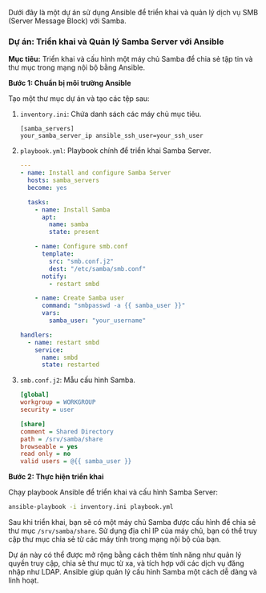 Dưới đây là một dự án sử dụng Ansible để triển khai và quản lý dịch vụ SMB (Server Message Block) với Samba.

### Dự án: Triển khai và Quản lý Samba Server với Ansible

**Mục tiêu:**
Triển khai và cấu hình một máy chủ Samba để chia sẻ tập tin và thư mục trong mạng nội bộ bằng Ansible.

**Bước 1: Chuẩn bị môi trường Ansible**

Tạo một thư mục dự án và tạo các tệp sau:

1. `inventory.ini`: Chứa danh sách các máy chủ mục tiêu.
   ```
   [samba_servers]
   your_samba_server_ip ansible_ssh_user=your_ssh_user
   ```

2. `playbook.yml`: Playbook chính để triển khai Samba Server.
   ```yaml
   ---
   - name: Install and configure Samba Server
     hosts: samba_servers
     become: yes

     tasks:
       - name: Install Samba
         apt:
           name: samba
           state: present

       - name: Configure smb.conf
         template:
           src: "smb.conf.j2"
           dest: "/etc/samba/smb.conf"
         notify:
           - restart smbd

       - name: Create Samba user
         command: "smbpasswd -a {{ samba_user }}"
         vars:
           samba_user: "your_username"

   handlers:
     - name: restart smbd
       service:
         name: smbd
         state: restarted
   ```

3. `smb.conf.j2`: Mẫu cấu hình Samba.
   ```ini
   [global]
   workgroup = WORKGROUP
   security = user

   [share]
   comment = Shared Directory
   path = /srv/samba/share
   browseable = yes
   read only = no
   valid users = @{{ samba_user }}
   ```
   
**Bước 2: Thực hiện triển khai**

Chạy playbook Ansible để triển khai và cấu hình Samba Server:

```bash
ansible-playbook -i inventory.ini playbook.yml
```

Sau khi triển khai, bạn sẽ có một máy chủ Samba được cấu hình để chia sẻ thư mục `/srv/samba/share`. Sử dụng địa chỉ IP của máy chủ, bạn có thể truy cập thư mục chia sẻ từ các máy tính trong mạng nội bộ của bạn.

Dự án này có thể được mở rộng bằng cách thêm tính năng như quản lý quyền truy cập, chia sẻ thư mục từ xa, và tích hợp với các dịch vụ đăng nhập như LDAP. Ansible giúp quản lý cấu hình Samba một cách dễ dàng và linh hoạt.